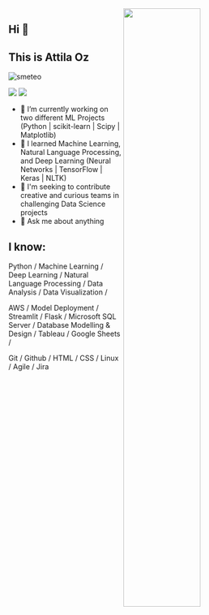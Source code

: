 <img src="https://github-readme-stats.vercel.app/api?username=smeteo&show_icons=true&theme=buefy" align='right' width="55%">


## Hi 👋
## This is Attila Oz
<p align="left"> <img src="https://komarev.com/ghpvc/?username=smeteo" alt="smeteo" /> </p>

[![](https://img.shields.io/badge/linkedin-%230077B5.svg?&style=for-the-badge&logo=linkedin&logoColor=white)](https://www.linkedin.com/in/attilaoz/)
[![](https://img.shields.io/badge/tableau-%2312100E.svg?&style=for-the-badge&logo=tableau&logoColor=orange)](https://public.tableau.com/app/profile/attila.oz)




- 🔭 I’m currently working on two different ML Projects (Python | scikit-learn | Scipy | Matplotlib)
- 🌱 I learned Machine Learning, Natural Language Processing, and Deep Learning (Neural Networks | TensorFlow | Keras | NLTK)
- 👯 I'm seeking to contribute creative and curious teams in challenging Data Science projects
- 💬 Ask me about anything 

## I know:

Python / Machine Learning / Deep Learning / Natural Language Processing / Data Analysis / Data Visualization /

AWS / Model Deployment / Streamlit / Flask / Microsoft SQL Server / Database Modelling & Design / Tableau / Google Sheets / 

Git / Github / HTML / CSS / Linux / Agile / Jira
